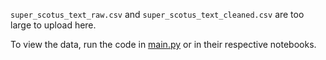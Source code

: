 ```super_scotus_text_raw.csv``` and ```super_scotus_text_cleaned.csv``` are too large to upload here. 

To view the data, run the code in [main.py](main.py) or in their respective notebooks.
